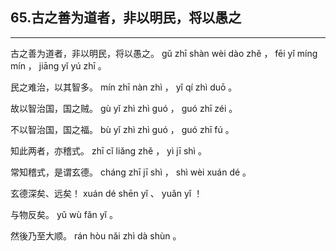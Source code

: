 ## 65.古之善为道者，非以明民，将以愚之
---


<ruby><rbc><rb> 古之善为道者，非以明民，将以愚之。 </rb></rbc>
  <rtc><rt> gǔ  zhī  shàn  wèi  dào  zhě ， fēi  yǐ  míng  mín ， jiāng  yǐ  yú  zhī 。</rt></rtc>
</ruby>

<ruby><rbc><rb> 民之难治，以其智多。 </rb></rbc>
  <rtc><rt> mín  zhī  nàn  zhì ， yǐ  qí  zhì  duō 。</rt></rtc>
</ruby>

<ruby><rbc><rb> 故以智治国，国之贼。 </rb></rbc>
  <rtc><rt> gù  yǐ  zhì  zhì  guó ， guó  zhī  zéi 。</rt></rtc>
</ruby>

<ruby><rbc><rb> 不以智治国，国之福。 </rb></rbc>
  <rtc><rt> bù  yǐ  zhì  zhì  guó ， guó  zhī  fú 。</rt></rtc>
</ruby>

<ruby><rbc><rb> 知此两者，亦稽式。 </rb></rbc>
  <rtc><rt> zhī  cǐ  liǎng  zhě ， yì  jī  shì 。</rt></rtc>
</ruby>

<ruby><rbc><rb> 常知稽式，是谓玄德。 </rb></rbc>
  <rtc><rt> cháng  zhī  jī  shì ， shì  wèi  xuán  dé 。</rt></rtc>
</ruby>

<ruby><rbc><rb> 玄德深矣、远矣！ </rb></rbc>
  <rtc><rt> xuán  dé  shēn  yǐ 、 yuǎn  yǐ ！</rt></rtc>
</ruby>

<ruby><rbc><rb> 与物反矣。 </rb></rbc>
  <rtc><rt> yǔ  wù  fǎn  yǐ 。</rt></rtc>
</ruby>

<ruby><rbc><rb> 然後乃至大顺。 </rb></rbc>
  <rtc><rt> rán  hòu  nǎi  zhì  dà  shùn 。</rt></rtc>
</ruby>

<ruby><rbc><rb>   </rb></rbc>
  <rtc><rt> </rt></rtc>
</ruby>

